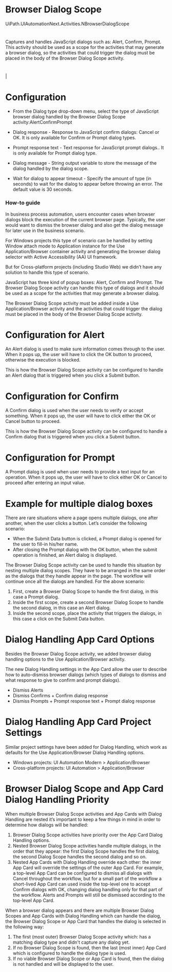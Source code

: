 ﻿# Browser Dialog Scope

UiPath.UIAutomationNext.Activities.NBrowserDialogScope

# 

Captures and handles JavaScript dialogs such as: Alert, Confirm, Prompt. This activity should be used as a scope for the activities that may generate a browser dialog, so the activities that could trigger the dialog must be placed in the body of the Browser Dialog Scope activity.



# 

|

# Configuration



* From the Dialog type drop-down menu, select the type of JavaScript browser dialog handled by the Browser Dialog Scope activity:AlertConfirmPrompt
* Dialog response - Response to JavaScript confirm dialogs: Cancel or OK. It is only available for Confirm or Prompt dialog types.
* Prompt response text - Text response for JavaScript prompt dialogs.. It is only available for Prompt dialog type.
* Dialog message - String output variable to store the message of the dialog handled by the dialog scope.





* Wait for dialog to appear timeout - Specify the amount of type (in seconds) to wait for the dialog to appear before throwing an error. The default value is 30 seconds.

### How-to guide

In business process automation, users encounter cases when browser dialogs block the execution of the current browser page. Typically, the user would want to dismiss the browser dialog and also get the dialog message for later use in the business scenario.

For Windows projects this type of scenario can be handled by setting Window attach mode to Application instance for the Use Application/Browser container activity and generating the browser dialog selector with Active Accessibility (AA) UI framework.

But for Cross-platform projects (including Studio Web) we didn’t have any solution to handle this type of scenario.

JavaScript has three kind of popup boxes: Alert, Confirm and Prompt. The Browser Dialog Scope activity can handle this type of dialogs and it should be used as a scope for the activities that may generate a browser dialog.

The Browser Dialog Scope activity must be added inside a Use Application/Browser activity and the activities that could trigger the dialog must be placed in the body of the Browser Dialog Scope activity.



# Configuration for Alert

An Alert dialog is used to make sure information comes through to the user. When it pops up, the user will have to click the OK button to proceed, otherwise the execution is blocked.

This is how the Browser Dialog Scope activity can be configured to handle an Alert dialog that is triggered when you click a Submit button.





# Configuration for Confirm

A Confirm dialog is used when the user needs to verify or accept something. When it pops up, the user will have to click either the OK or Cancel button to proceed.

This is how the Browser Dialog Scope activity can be configured to handle a Confirm dialog that is triggered when you click a Submit button.



# Configuration for Prompt

A Prompt dialog is used when user needs to provide a text input for an operation. When it pops up, the user will have to click either OK or Cancel to proceed after entering an input value.



# Example for multiple dialog boxes

There are rare situations where a page opens multiple dialogs, one after another, when the user clicks a button. Let’s consider the following scenario:

* When the Submit Data button is clicked, a Prompt dialog is opened for the user to fill-in his/her name.
* After closing the Prompt dialog with the OK button, when the submit operation is finished, an Alert dialog is displayed.

The Browser Dialog Scope activity can be used to handle this situation by nesting multiple dialog scopes. They have to be arranged in the same order as the dialogs that they handle appear in the page. The workflow will continue once all the dialogs are handled. For the above scenario:

1. First, create a Browser Dialog Scope to handle the first dialog, in this case a Prompt dialog.
2. Inside the first scope, create a second Browser Dialog Scope to handle the second dialog, in this case an Alert dialog.
3. Inside the second scope, place the activity that triggers the dialogs, in this case a click on the Submit Data button.



# Dialog Handling App Card Options

Besides the Browser Dialog Scope activity, we added browser dialog handling options to the Use Application/Browser activity.

The new Dialog Handling settings in the App Card allow the user to describe how to auto-dismiss browser dialogs (which types of dialogs to dismiss and what response to give to confirm and prompt dialogs).

* Dismiss Alerts
* Dismiss Confirms + Confirm dialog response
* Dismiss Prompts + Prompt response text + Prompt dialog response



# Dialog Handling App Card Project Settings

Similar project settings have been added for Dialog Handling, which work as defaults for the Use Application/Browser Dialog Handling options.

* Windows projects: UI Automation Modern > Application/Browser
* Cross-platform projects: UI Automation > Application/Browser



# Browser Dialog Scope and App Card Dialog Handling Priority

When multiple Browser Dialog Scope activities and App Cards with Dialog Handling are nested it’s important to keep a few things in mind in order to determine how dialogs will be handled:

1. Browser Dialog Scope activities have priority over the App Card Dialog Handling options.
2. Nested Browser Dialog Scope activities handle multiple dialogs, in the order that they appear: the first Dialog Scope handles the first dialog, the second Dialog Scope handles the second dialog and so on.
3. Nested App Cards with Dialog Handling override each other: the inner App Card will override the settings of the outer App Card. For example, a top-level App Card can be configured to dismiss all dialogs with Cancel throughout the workflow, but for a small part of the workflow a short-lived App Card can used inside the top-level one to accept Confirm dialogs with OK, changing dialog handling only for that part of the workflow. Alerts and Prompts will still be dismissed according to the top-level App Card.

When a browser dialog appears and there are multiple Browser Dialog Scopes and App Cards with Dialog Handling which can handle the dialog, the Browser Dialog Scope or App Card that handles the dialog is selected in the following way:

1. The first (most outer) Browser Dialog Scope activity which: has a matching dialog type and didn't capture any dialog yet.
2. If no Browser Dialog Scope is found, then the last (most inner) App Card which is configured to handle the dialog type is used.
3. If no viable Browser Dialog Scope or App Card is found, then the dialog is not handled and will be displayed to the user.

